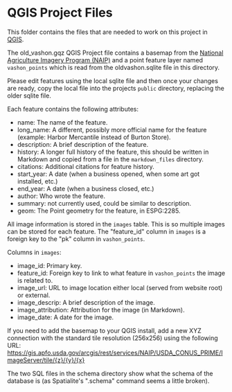 # QGIS Project Files

This folder contains the files that are needed to work on this project in [QGIS](https://www.qgis.org/en/site/).

The old_vashon.gqz QGIS Project file contains a basemap from the [National Agriculture Imagery Program (NAIP)](https://naip-usdaonline.hub.arcgis.com/) and a point feature layer named `vashon_points` which is read from the oldvashon.sqlite file in this directory.

Please edit features using the local sqlite file and then once your changes are ready, copy the local file into the projects `public` directory, replacing the older sqlite file.

Each feature contains the following attributes:

- name: The name of the feature.
- long_name: A different, possibly more official name for the feature (example: Harbor Mercantile instead of Burton Store).
- description: A brief description of the feature.
- history: A longer full history of the feature, this should be written in Markdown and copied from a file in the `markdown_files` directory.
- citations: Additional citations for feature history.
- start_year: A date (when a business opened, when some art got installed, etc.)
- end_year: A date (when a business closed, etc.)
- author: Who wrote the feature.
- summary: not currently used, could be similar to description.
- geom: The Point geometry for the feature, in ESPG:2285.

All image information is stored in the `images` table. This is so multiple images can be stored for each feature.
The "feature_id" column in `images` is a foreign key to the "pk" column in `vashon_points`.

Columns in `images`:

- image_id: Primary key.
- feature_id: Foreign key to link to what feature in `vashon_points` the image is related to.
- image_url: URL to image location either local (served from website root) or external.
- image_descrip: A brief description of the image.
- image_attribution: Attribution for the image (in Markdown).
- image_date: A date for the image.

If you need to add the basemap to your QGIS install, add a new XYZ connection with the standard tile resolution (256x256) using the following URL: https://gis.apfo.usda.gov/arcgis/rest/services/NAIP/USDA_CONUS_PRIME/ImageServer/tile/{z}/{y}/{x}

The two SQL files in the schema directory show what the schema of the database is (as Spatialite's ".schema" command seems a little broken).
